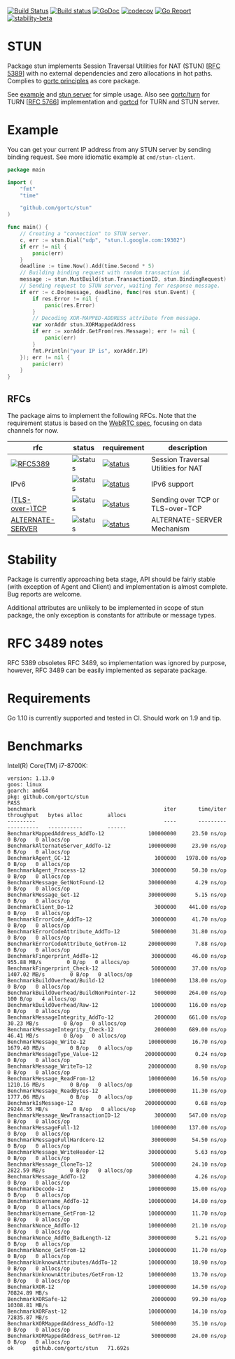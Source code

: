 [![Build Status](https://travis-ci.com/gortc/stun.svg)](https://travis-ci.com/gortc/stun)
[![Build status](https://ci.appveyor.com/api/projects/status/fw3drn3k52mf5ghw/branch/master?svg=true)](https://ci.appveyor.com/project/ernado/stun-j08g0/branch/master)
[![GoDoc](https://godoc.org/github.com/gortc/stun?status.svg)](http://godoc.org/github.com/gortc/stun)
[![codecov](https://codecov.io/gh/gortc/stun/branch/master/graph/badge.svg)](https://codecov.io/gh/gortc/stun)
[![Go Report](https://goreportcard.com/badge/github.com/gortc/stun?camo=retarded)](http://goreportcard.com/report/gortc/stun)
[![stability-beta](https://img.shields.io/badge/stability-beta-33bbff.svg)](https://github.com/mkenney/software-guides/blob/master/STABILITY-BADGES.md#beta)

# STUN
Package stun implements Session Traversal Utilities for NAT (STUN) [[RFC 5389](https://tools.ietf.org/html/rfc5389)]
with no external dependencies and zero allocations in hot paths.
Complies to [gortc principles](https://gortc.io/#principles) as core package.

See [example](https://godoc.org/github.com/gortc/stun#example-Message) and [stun server](https://github.com/gortc/stund) for simple usage.
Also see [gortc/turn](https://godoc.org/github.com/gortc/turn) for TURN [[RFC 5766](https://tools.ietf.org/html/rfc5766)] implementation and
[gortcd](https://github.com/gortc/gortcd) for TURN and STUN server.

# Example
You can get your current IP address from any STUN server by sending
binding request. See more idiomatic example at `cmd/stun-client`.
```go
package main

import (
	"fmt"
	"time"

	"github.com/gortc/stun"
)

func main() {
	// Creating a "connection" to STUN server.
	c, err := stun.Dial("udp", "stun.l.google.com:19302")
	if err != nil {
		panic(err)
	}
	deadline := time.Now().Add(time.Second * 5)
	// Building binding request with random transaction id.
	message := stun.MustBuild(stun.TransactionID, stun.BindingRequest)
	// Sending request to STUN server, waiting for response message.
	if err := c.Do(message, deadline, func(res stun.Event) {
		if res.Error != nil {
			panic(res.Error)
		}
		// Decoding XOR-MAPPED-ADDRESS attribute from message.
		var xorAddr stun.XORMappedAddress
		if err := xorAddr.GetFrom(res.Message); err != nil {
			panic(err)
		}
		fmt.Println("your IP is", xorAddr.IP)
	}); err != nil {
		panic(err)
	}
}
```

## RFCs

The package aims to implement the following RFCs. Note that the requirement status is based on the [WebRTC spec](https://tools.ietf.org/html/draft-ietf-rtcweb-overview), focusing on data channels for now.

rfc | status | requirement | description
----|--------|-------------|----
[![RFC5389](https://img.shields.io/badge/RFC-5389-blue.svg)](https://tools.ietf.org/html/rfc5389) | ![status](https://img.shields.io/badge/status-beta-green.svg) | [![status](https://img.shields.io/badge/requirement-MUST-green.svg)](https://tools.ietf.org/html/rfc2119) | Session Traversal Utilities for NAT
IPv6 | ![status](https://img.shields.io/badge/status-research-orange.svg) | [![status](https://img.shields.io/badge/requirement-MUST-green.svg)](https://tools.ietf.org/html/rfc2119) | IPv6 support
[(TLS-over-)TCP](https://tools.ietf.org/html/rfc5389#section-7.2.2) | ![status](https://img.shields.io/badge/status-research-orange.svg) | [![status](https://img.shields.io/badge/requirement-MUST-green.svg)](https://tools.ietf.org/html/rfc2119) | Sending over TCP or TLS-over-TCP
[ALTERNATE-SERVER](https://tools.ietf.org/html/rfc5389#section-11) | ![status](https://img.shields.io/badge/status-dev-blue.svg) | [![status](https://img.shields.io/badge/requirement-MUST-green.svg)](https://tools.ietf.org/html/rfc2119) | ALTERNATE-SERVER Mechanism


# Stability
Package is currently approaching beta stage, API should be fairly stable
(with exception of Agent and Client) and implementation is almost complete.
Bug reports are welcome.

Additional attributes are unlikely to be implemented in scope of stun package,
the only exception is constants for attribute or message types.

# RFC 3489 notes
RFC 5389 obsoletes RFC 3489, so implementation was ignored by purpose, however,
RFC 3489 can be easily implemented as separate package.

# Requirements
Go 1.10 is currently supported and tested in CI. Should work on 1.9 and tip.

# Benchmarks

Intel(R) Core(TM) i7-8700K:

```
version: 1.13.0
goos: linux
goarch: amd64
pkg: github.com/gortc/stun
PASS
benchmark                                         iter       time/iter      throughput   bytes alloc        allocs
---------                                         ----       ---------      ----------   -----------        ------
BenchmarkMappedAddress_AddTo-12              100000000     23.50 ns/op                        0 B/op   0 allocs/op
BenchmarkAlternateServer_AddTo-12            100000000     23.90 ns/op                        0 B/op   0 allocs/op
BenchmarkAgent_GC-12                           1000000   1978.00 ns/op                        0 B/op   0 allocs/op
BenchmarkAgent_Process-12                     30000000     50.30 ns/op                        0 B/op   0 allocs/op
BenchmarkMessage_GetNotFound-12              300000000      4.29 ns/op                        0 B/op   0 allocs/op
BenchmarkMessage_Get-12                      300000000      5.15 ns/op                        0 B/op   0 allocs/op
BenchmarkClient_Do-12                          3000000    441.00 ns/op                        0 B/op   0 allocs/op
BenchmarkErrorCode_AddTo-12                   30000000     41.70 ns/op                        0 B/op   0 allocs/op
BenchmarkErrorCodeAttribute_AddTo-12          50000000     31.80 ns/op                        0 B/op   0 allocs/op
BenchmarkErrorCodeAttribute_GetFrom-12       200000000      7.88 ns/op                        0 B/op   0 allocs/op
BenchmarkFingerprint_AddTo-12                 30000000     46.00 ns/op     955.88 MB/s        0 B/op   0 allocs/op
BenchmarkFingerprint_Check-12                 50000000     37.00 ns/op    1407.02 MB/s        0 B/op   0 allocs/op
BenchmarkBuildOverhead/Build-12               10000000    138.00 ns/op                        0 B/op   0 allocs/op
BenchmarkBuildOverhead/BuildNonPointer-12      5000000    264.00 ns/op                      100 B/op   4 allocs/op
BenchmarkBuildOverhead/Raw-12                 10000000    116.00 ns/op                        0 B/op   0 allocs/op
BenchmarkMessageIntegrity_AddTo-12             2000000    661.00 ns/op      30.23 MB/s        0 B/op   0 allocs/op
BenchmarkMessageIntegrity_Check-12             2000000    689.00 ns/op      46.41 MB/s        0 B/op   0 allocs/op
BenchmarkMessage_Write-12                    100000000     16.70 ns/op    1679.40 MB/s        0 B/op   0 allocs/op
BenchmarkMessageType_Value-12               2000000000      0.24 ns/op                        0 B/op   0 allocs/op
BenchmarkMessage_WriteTo-12                  200000000      8.90 ns/op                        0 B/op   0 allocs/op
BenchmarkMessage_ReadFrom-12                 100000000     16.50 ns/op    1210.16 MB/s        0 B/op   0 allocs/op
BenchmarkMessage_ReadBytes-12                100000000     11.30 ns/op    1777.06 MB/s        0 B/op   0 allocs/op
BenchmarkIsMessage-12                       2000000000      0.68 ns/op   29244.55 MB/s        0 B/op   0 allocs/op
BenchmarkMessage_NewTransactionID-12           3000000    547.00 ns/op                        0 B/op   0 allocs/op
BenchmarkMessageFull-12                       10000000    137.00 ns/op                        0 B/op   0 allocs/op
BenchmarkMessageFullHardcore-12               30000000     54.50 ns/op                        0 B/op   0 allocs/op
BenchmarkMessage_WriteHeader-12              300000000      5.63 ns/op                        0 B/op   0 allocs/op
BenchmarkMessage_CloneTo-12                   50000000     24.10 ns/op    2822.59 MB/s        0 B/op   0 allocs/op
BenchmarkMessage_AddTo-12                    300000000      4.26 ns/op                        0 B/op   0 allocs/op
BenchmarkDecode-12                           100000000     15.00 ns/op                        0 B/op   0 allocs/op
BenchmarkUsername_AddTo-12                   100000000     14.80 ns/op                        0 B/op   0 allocs/op
BenchmarkUsername_GetFrom-12                 100000000     11.70 ns/op                        0 B/op   0 allocs/op
BenchmarkNonce_AddTo-12                      100000000     21.10 ns/op                        0 B/op   0 allocs/op
BenchmarkNonce_AddTo_BadLength-12            300000000      5.21 ns/op                        0 B/op   0 allocs/op
BenchmarkNonce_GetFrom-12                    100000000     11.70 ns/op                        0 B/op   0 allocs/op
BenchmarkUnknownAttributes/AddTo-12          100000000     18.90 ns/op                        0 B/op   0 allocs/op
BenchmarkUnknownAttributes/GetFrom-12        100000000     13.70 ns/op                        0 B/op   0 allocs/op
BenchmarkXOR-12                              100000000     14.50 ns/op   70824.89 MB/s
BenchmarkXORSafe-12                           20000000     99.30 ns/op   10308.81 MB/s
BenchmarkXORFast-12                          100000000     14.10 ns/op   72835.87 MB/s
BenchmarkXORMappedAddress_AddTo-12            50000000     35.10 ns/op                        0 B/op   0 allocs/op
BenchmarkXORMappedAddress_GetFrom-12          50000000     24.00 ns/op                        0 B/op   0 allocs/op
ok  	github.com/gortc/stun	71.692s
```
